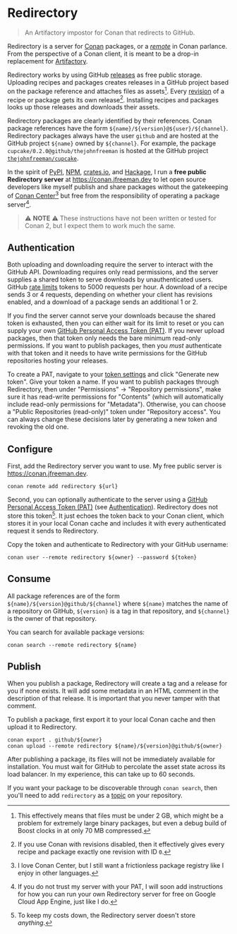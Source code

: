 # Redirectory

> An Artifactory impostor for Conan that redirects to GitHub.

Redirectory is a server for [Conan] packages,
or a [_remote_][remotes] in Conan parlance.
From the perspective of a Conan client,
it is meant to be a drop-in replacement for [Artifactory].

Redirectory works by using GitHub [releases] as free public storage.
Uploading recipes and packages creates releases in a GitHub project
based on the package reference and attaches files as assets[^2].
Every [revision] of a recipe or package gets its own release[^3].
Installing recipes and packages
looks up those releases and downloads their assets.

[^2]: This effectively means that files must be under 2 GB,
which might be a problem for extremely large binary packages,
but even a debug build of Boost clocks in at only 70 MB compressed.

[^3]: If you use Conan with revisions disabled,
then it effectively gives every recipe and package
exactly one revision with ID `0`.

Redirectory packages are clearly identified by their references.
Conan package references have the form `${name}/${version}@${user}/${channel}`.
Redirectory packages always have the user `github`
and are hosted at the GitHub project `${name}` owned by `${channel}`.
For example, the package `cupcake/0.2.0@github/thejohnfreeman`
is hosted at the GitHub project [`thejohnfreeman/cupcake`][1].

In the spirit of [PyPI], [NPM], [crates.io], and [Hackage],
I run a **free public Redirectory server** at https://conan.jfreeman.dev
to let open source developers like myself publish and share packages
without the gatekeeping of [Conan Center][][^5]
but free from the responsibility of operating a package server[^4].

[^4]: If you do not trust my server with your PAT,
I will soon add instructions for how you can run your own Redirectory server
for free on Google Cloud App Engine, just like I do.

[^5]: I love Conan Center,
but I still want a frictionless package registry
like I enjoy in other languages.

> :warning: **NOTE** :warning:
> These instructions have not been written or tested for Conan 2, but I expect them to work much the same.


## Authentication

Both uploading and downloading require the server to
interact with the GitHub API.
Downloading requires only read permissions,
and the server supplies a shared token to serve downloads
by unauthenticated users.
GitHub [rate limits][3] tokens to 5000 requests per hour.
A download of a recipe sends 3 or 4 requests,
depending on whether your client has revisions enabled,
and a download of a package sends an additional 1 or 2.

If you find the server cannot serve your downloads
because the shared token is exhausted,
then you can either wait for its limit to reset
or you can supply your own [GitHub Personal Access Token (PAT)][PAT].
If you never upload packages,
then that token only needs the bare minimum read-only permissions.
If you want to publish packages,
then you _must_ authenticate with that token
and it needs to have write permissions
for the GitHub repositories hosting your releases.

To create a PAT, navigate to your [token settings][2]
and click "Generate new token".
Give your token a name.
If you want to publish packages through Redirectory,
then under "Permissions" -> "Repository permissions",
make sure it has read-write permissions for "Contents"
(which will automatically include read-only permissions for "Metadata").
Otherwise, you can choose a "Public Repositories (read-only)" token
under "Repository access".
You can always change these decisions later by generating a new token
and revoking the old one.


## Configure

First, add the Redirectory server you want to use.
My free public server is https://conan.jfreeman.dev.

```
conan remote add redirectory ${url}
```

Second, you can optionally authenticate to the server using a
[GitHub Personal Access Token (PAT)][PAT]
(see [Authentication](#authentication)).
Redirectory does not store this token[^1].
It just echoes the token back to your Conan client,
which stores it in your local Conan cache
and includes it with every authenticated request it sends to Redirectory.

[^1]: To keep my costs down, the Redirectory server doesn't store _anything_.

Copy the token and authenticate to Redirectory with your GitHub username:

```
conan user --remote redirectory ${owner} --password ${token}
```


## Consume

All package references are of the form `${name}/${version}@github/${channel}`
where `${name}` matches the name of a repository on GitHub,
`${version}` is a tag in that repository,
and `${channel}` is the owner of that repository.

You can search for available package versions:

```
conan search --remote redirectory ${name}
```


## Publish

When you publish a package,
Redirectory will create a tag and a release for you if none exists.
It will add some metadata in an HTML comment
in the description of that release.
It is important that you never tamper with that comment.

To publish a package,
first export it to your local Conan cache
and then upload it to Redirectory.

```
conan export . github/${owner}
conan upload --remote redirectory ${name}/${version}@github/${owner}
```

After publishing a package,
its files will not be immediately available for installation.
You must wait for GitHub to percolate the asset state
across its load balancer.
In my experience, this can take up to 60 seconds.

If you want your package to be discoverable through `conan search`,
then you'll need to add `redirectory` as a [topic] on your repository.


[topic]: https://docs.github.com/en/repositories/managing-your-repositorys-settings-and-features/customizing-your-repository/classifying-your-repository-with-topics
[Conan]: https://conan.io/
[Artifactory]: https://jfrog.com/artifactory/
[remotes]: https://docs.conan.io/2/tutorial/conan_repositories/setting_up_conan_remotes.html
[releases]: https://docs.github.com/en/repositories/releasing-projects-on-github/about-releases
[PAT]: https://github.blog/2022-10-18-introducing-fine-grained-personal-access-tokens-for-github/
[PyPI]: https://pypi.org/
[NPM]: https://www.npmjs.com/
[crates.io]: https://crates.io/
[Hackage]: https://hackage.haskell.org/
[revision]: https://docs.conan.io/1/versioning/revisions.html
[Conan Center]: https://conan.io/center

[1]: https://github.com/thejohnfreeman/cupcake/releases
[2]: https://github.com/settings/tokens?type=beta
[3]: https://docs.github.com/en/rest/overview/resources-in-the-rest-api?apiVersion=2022-11-28#rate-limiting

